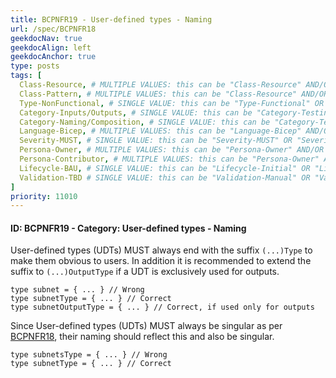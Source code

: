 ```yaml
---
title: BCPNFR19 - User-defined types - Naming
url: /spec/BCPNFR18
geekdocNav: true
geekdocAlign: left
geekdocAnchor: true
type: posts
tags: [
  Class-Resource, # MULTIPLE VALUES: this can be "Class-Resource" AND/OR "Class-Pattern" AND/OR "Class-Utility"
  Class-Pattern, # MULTIPLE VALUES: this can be "Class-Resource" AND/OR "Class-Pattern" AND/OR "Class-Utility"
  Type-NonFunctional, # SINGLE VALUE: this can be "Type-Functional" OR "Type-NonFunctional"
  Category-Inputs/Outputs, # SINGLE VALUE: this can be "Category-Testing" OR "Category-Telemetry" OR "Category-Contribution/Support" OR "Category-Documentation" OR "Category-CodeStyle" OR "Category-Naming/Composition" OR "Category-Inputs/Outputs" OR "Category-Release/Publishing"
  Category-Naming/Composition, # SINGLE VALUE: this can be "Category-Testing" OR "Category-Telemetry" OR "Category-Contribution/Support" OR "Category-Documentation" OR "Category-CodeStyle" OR "Category-Naming/Composition" OR "Category-Inputs/Outputs" OR "Category-Release/Publishing"
  Language-Bicep, # MULTIPLE VALUES: this can be "Language-Bicep" AND/OR "Language-Terraform"
  Severity-MUST, # SINGLE VALUE: this can be "Severity-MUST" OR "Severity-SHOULD" OR "Severity-MAY"
  Persona-Owner, # MULTIPLE VALUES: this can be "Persona-Owner" AND/OR "Persona-Contributor"
  Persona-Contributor, # MULTIPLE VALUES: this can be "Persona-Owner" AND/OR "Persona-Contributor"
  Lifecycle-BAU, # SINGLE VALUE: this can be "Lifecycle-Initial" OR "Lifecycle-BAU" OR "Lifecycle-EOL"
  Validation-TBD # SINGLE VALUE: this can be "Validation-Manual" OR "Validation-CI/Informational" OR "CI/Enforced"
]
priority: 11010
---
```


#### ID: BCPNFR19 - Category: User-defined types - Naming

User-defined types (UDTs) MUST always end with the suffix `(...)Type` to make them obvious to users. In addition it is recommended to extend the suffix to `(...)OutputType` if a UDT is exclusively used for outputs. 
```bicep
type subnet = { ... } // Wrong
type subnetType = { ... } // Correct
type subnetOutputType = { ... } // Correct, if used only for outputs
```

Since User-defined types (UDTs) MUST always be singular as per [BCPNFR18](#id-bcpnfr18---category-user-defined-types---specification), their naming should reflect this and also be singular.
```bicep
type subnetsType = { ... } // Wrong
type subnetType = { ... } // Correct
```